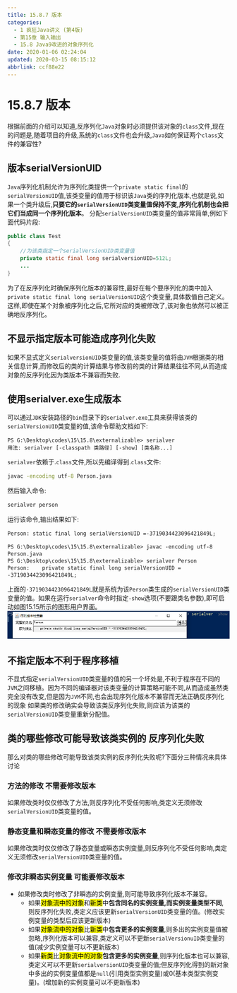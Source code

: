 ```yaml
---
title: 15.8.7 版本
categories: 
  - 1 疯狂Java讲义 (第4版)
  - 第15章 输入输出
  - 15.8 Java9改进的对象序列化
date: 2020-01-06 02:24:04
updated: 2020-03-15 08:15:12
abbrlink: ccf88e22
---
```

# 15.8.7 版本
根据前面的介绍可以知道,反序列化`Java`对象时必须提供该对象的`class`文件,现在的问题是,随着项目的升级,系统的`class`文件也会升级,`Java`如何保证两个`class`文件的兼容性?
## 版本serialVersionUID
`Java`序列化机制允许为序列化类提供一个`private static final`的`serialVersionUID`值,该类变量的值用于标识该`Java`类的序列化版本,也就是说,如果一个类升级后,**只要它的`serialVersionUID`类变量值保持不变,序列化机制也会把它们当成同一个序列化版本**。
分配`serialVersionUID`类变量的值非常简单,例如下面代码片段:
```java
public class Test
{
    //为该类指定一个serialVersionUID类变量值
    private static final long serialversionUID=512L;
    ...
}
```
为了在反序列化时确保序列化版本的兼容性,最好在每个要序列化的类中加入`private static final long serialVersionUID`这个类变量,具体数值自己定义。这样,即使在某个对象被序列化之后,它所对应的类被修改了,该对象也依然可以被正确地反序列化。
## 不显示指定版本可能造成序列化失败
如果不显式定义`serialversionUID`类变量的值,该类变量的值将由`JVM`根据类的相关信息计算,而修改后的类的计算结果与修改前的类的计算结果往往不同,从而造成对象的反序列化因为类版本不兼容而失败.
## 使用serialver.exe生成版本
可以通过`JDK`安装路径的`bin`目录下的`serialver.exe`工具来获得该类的`serialVersionUID`类变量的值,该命令帮助文档如下:
```
PS G:\Desktop\codes\15\15.8\externalizable> serialver
用法: serialver [-classpath 类路径] [-show] [类名称...]
```
`serialver`依赖于.`class`文件,所以先编译得到.`class`文件:
```cmd
javac -encoding utf-8 Person.java
```
然后输入命令:
```cmd
serialver person
```
运行该命令,输出结果如下:
```
Person: static final long serialVersionUID =-3719034423096421849L;
```
```
PS G:\Desktop\codes\15\15.8\externalizable> javac -encoding utf-8 Person.java
PS G:\Desktop\codes\15\15.8\externalizable> serialver Person
Person:    private static final long serialVersionUID = -3719034423096421849L;
```
上面的`-3719034423096421849L`就是系统为该`Person`类生成的`serialVersionUID`类变量的值。如果在运行`serialver`命令时指定`-show`选项(不要跟类名参数),即可启动如图15.15所示的图形用户界面。
![这里有一张图片](https://raw.githubusercontent.com/lanlan2017/images/master/CrazyJavaHandout4/Chapter15/15_8_7/1.png)
## 不指定版本不利于程序移植
不显式指定`serialVersionUID`类变量的值的另一个坏处是,不利于程序在不同的`JVM`之间移植。因为不同的编译器对该类变量的计算策略可能不同,从而造成虽然类完全没有改变,但是因为`JVM`不同,也会出现序列化版本不兼容而无法正确反序列化的现象
如果类的修改确实会导致该类反序列化失败,则应该为该类的`serialVersionUID`类变量重新分配值。
## 类的哪些修改可能导致该类实例的 反序列化失败
那么对类的哪些修改可能导致该类实例的反序列化失败呢?下面分三种情况来具体讨论
### 方法的修改 不需要修改版本
如果修改类时仅仅修改了方法,则反序列化不受任何影响,类定义无须修改`serialVersionUID`类变量的值。
### 静态变量和瞬态变量的修改 不需要修改版本
如果修改类时仅仅修改了静态变量或瞬态实例变量,则反序列化不受任何影响,类定义无须修改`serialVersionUID`类变量的值。
### 修改非瞬态实例变量 可能要修改版本
- 如果修改类时修改了非瞬态的实例变量,则可能导致序列化版本不兼容。
  - 如果<mark>对象流中的对象</mark>和<mark>新类</mark>中**包含同名的实例变量,而实例变量类型不同**,则反序列化失败,类定义应该更新`serialVersionUID`类变量的值。(修改实例变量的类型后应该更新版本)
  - 如果<mark>对象流中的对象</mark>比<mark>新类</mark>中**包含更多的实例变量**,则多出的实例变量值被忽略,序列化版本可以兼容,类定义可以不更新`serialVersionuID`类变量的值(减少实例变量可以不更新版本)
  - 如果<mark>新类</mark>比<mark>对象流中的对象</mark>**包含更多的实例变量**,则序列化版本也可以兼容,类定义可以不更新`serialversionUID`类变量的值;但反序列化得到的新对象中多出的实例变量值都是`null`(引用类型实例变量)或0(基本类型实例变量)。(增加新的实例变量可以不更新版本)

<!-- CrazyJavaHandout4/Chapter15/15_8_7/ -->
